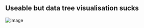 ## Useable but data tree visualisation sucks

![image](https://github.com/CrossyChainsaw/FamilyTreeCreator/assets/74303221/f316dcd1-117d-480a-bc84-6a94b2c16434)


